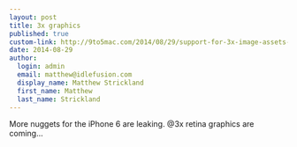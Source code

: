 ```yaml
--- 
layout: post
title: 3x graphics
published: true
custom-link: http://9to5mac.com/2014/08/29/support-for-3x-image-assets-found-in-latest-ios-8-beta-ahead-of-larger-display-iphone-6/
date: 2014-08-29
author:
  login: admin
  email: matthew@idlefusion.com
  display_name: Matthew Strickland
  first_name: Matthew
  last_name: Strickland
---
```

More nuggets for the iPhone 6 are leaking. @3x retina graphics are coming... 
